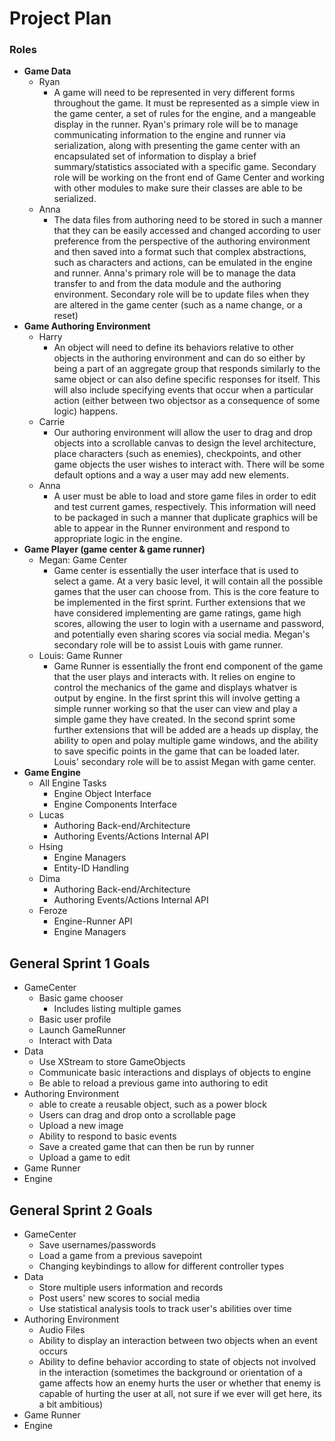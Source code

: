 Project Plan
===
### Roles
* **Game Data**
    * Ryan
        * A game will need to be represented in very different forms throughout the game. It must be represented as a simple view in the game center, a set of rules for the engine, and a mangeable display in the runner. Ryan's primary role will be to manage communicating information to the engine and runner via serialization, along with presenting the game center with an encapsulated set of information to display a brief summary/statistics associated with a specific game. Secondary role will be working on the front end of Game Center and working with other modules to make sure their classes are able to be serialized.
    * Anna
        * The data files from authoring need to be stored in such a manner that they can be easily accessed and changed according to user preference from the perspective of the authoring environment and then saved into a format such that complex abstractions, such as characters and actions, can be emulated in the engine and runner. Anna's primary role will be to manage the data transfer to and from the data module and the authoring environment. Secondary role will be to update files when they are altered in the game center (such as a name change, or a reset)
* **Game Authoring Environment**
    * Harry
        * An object will need to define its behaviors relative to other objects in the authoring environment and can do so either by being a part of an aggregate group that responds similarly to the same object or can also define specific responses for itself. This will also include specifying events that occur when a particular action (either between two objectsor as a consequence of some logic) happens. 
    * Carrie
        * Our authoring environment will allow the user to drag and drop objects into a scrollable canvas to design the level architecture, place characters (such as enemies), checkpoints, and other game objects the user wishes to interact with. There will be some default options and a way a user may add new elements.
    * Anna
        * A user must be able to load and store game files in order to edit and test current games, respectively. This information will need to be packaged in such a manner that duplicate graphics will be able to appear in the Runner environment and respond to appropriate logic in the engine.
* **Game Player (game center & game runner)**
  * Megan: Game Center
    * Game center is essentially the user interface that is used to select a game. At a very basic level, it will contain all the possible games that the user can choose from. This is the core feature to be implemented in the first sprint. Further extensions that we have considered implementing are game ratings, game high scores, allowing the user to login with a username and password, and potentially even sharing scores via social media. Megan's secondary role will be to assist Louis with game runner. 
  * Louis: Game Runner
    * Game Runner is essentially the front end component of the game that the user plays and interacts with. It relies on engine to control the mechanics of the game and displays whatver is output by engine. In the first sprint this will involve getting a simple runner working so that the user can view and play a simple game they have created. In the second sprint some further extensions that will be added are a heads up display, the ability to open and polay multiple game windows, and the ability to save specific points in the game that can be loaded later. Louis' secondary role will be to assist Megan with game center.
* **Game Engine**
    - All Engine Tasks
        - Engine Object Interface
        - Engine Components Interface
    - Lucas
         - Authoring Back-end/Architecture
         - Authoring Events/Actions Internal API
    - Hsing
         - Engine Managers
         - Entity-ID Handling
    - Dima
         - Authoring Back-end/Architecture
         - Authoring Events/Actions Internal API
    - Feroze
        - Engine-Runner API
        - Engine Managers
    
        


## General Sprint 1 Goals
* GameCenter
    * Basic game chooser
        * Includes listing multiple games
    * Basic user profile
    * Launch GameRunner 
    * Interact with Data
* Data
    * Use XStream to store GameObjects
    * Communicate basic interactions and displays of objects to engine
    * Be able to reload a previous game into authoring to edit
* Authoring Environment
    * able to create a reusable object, such as a power block
    * Users can drag and drop onto a scrollable page
    * Upload a new image
    * Ability to respond to basic events
    * Save a created game that can then be run by runner
    * Upload a game to edit 
* Game Runner
* Engine

## General Sprint 2 Goals
* GameCenter
    * Save usernames/passwords
    * Load a game from a previous savepoint
    * Changing keybindings to allow for different controller types
* Data
    * Store multiple users information and records
    * Post users' new scores to social media
    * Use statistical analysis tools to track user's abilities over time
* Authoring Environment
    * Audio Files
    * Ability to display an interaction between two objects when an event occurs
    * Ability to define behavior according to state of objects not involved in the interaction (sometimes the background or orientation of a game affects how an enemy hurts the user or whether that enemy is capable of hurting the user at all, not sure if we ever will get here, its a bit ambitious)
* Game Runner
* Engine
